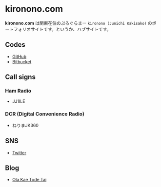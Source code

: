 # kironono.com

**kironono.com** は関東在住のぷろぐらまー `kironono (Junichi Kakisako)` のポートフォリオサイトです。というか、ハブサイトです。


## Codes

* [GitHub](https://github.com/kironono)
* [Bitbucket](https://bitbucket.org/kironono)

## Call signs

### Ham Radio

* JJ1ILE

### DCR (Digital Convenience Radio)

* ねりまJK360

## SNS

* [Twitter](https://twitter.com/kironono)

## Blog

* [Ola Kae Tode Tai](https://ola.kironono.com/)

